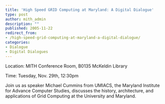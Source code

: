 ```yaml
---
title: 'High Speed GRID Computing at Maryland: A Digital Dialogue'
type: post
author: mith_admin
description: ""
published: 2005-11-22
redirect_from: 
- /high-speed-grid-computing-at-maryland-a-digital-dialogue/
categories:
- Dialogue
- Digital Dialogues
---
```

Location: MITH Conference Room, B0135 McKeldin Library

Time: Tuesday, Nov. 29th, 12:30pm

Join us as speaker Michael Cummins from UMIACS, the Maryland Institute for Advance Computer Studies, discusses the history, architecture, and applications of Grid Computing at the University and Maryland.
